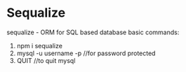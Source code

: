 # Sequalize
sequalize - ORM for SQL based database
basic commands:
1. npm i sequalize
2. mysql -u  username -p    //for password protected
3. QUIT   //to quit mysql
